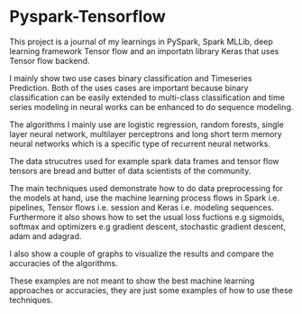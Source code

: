 # Pyspark-Tensorflow
This project is a journal of my learnings in PySpark, Spark MLLib, deep learning framework Tensor flow and an importatn library Keras that uses Tensor flow backend.

I mainly show two use cases binary classification and Timeseries Prediction. Both of the uses cases are important because binary classification can be easily extended to multi-class classification and time series modeling in neural works can be enhanced to do sequence modeling.

The algorithms I mainly use are logistic regression, random forests, single layer neural network, multilayer perceptrons and long short term memory neural networks which is a specific type of recurrent neural networks. 

The data strucutres used for example spark data frames and tensor flow tensors are bread and butter of data scientists of the community.

The main techniques used demonstrate how to do data preprocessing for the models at hand, use the machine learning process flows in Spark i.e. pipelines, Tensor flows i.e. session and Keras i.e. modeling sequences. Furthermore it also shows how to set the usual loss fuctions e.g sigmoids, softmax and optimizers e.g gradient descent, stochastic gradient descent, adam and adagrad. 

I also show a couple of graphs to visualize the results and compare the accuracies of the algorithms.

These examples are not meant to show the best machine learning approaches or accuracies, they are just some examples of how to use these techniques.

